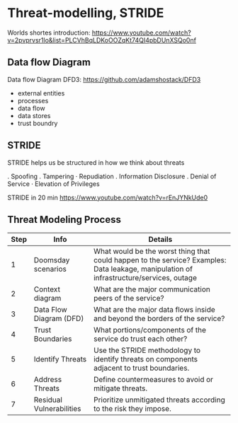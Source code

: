 # Threat-modelling, STRIDE

Worlds shortes introduction: <https://www.youtube.com/watch?v=2pvprvsr1lo&list=PLCVhBqLDKoOOZqKt74QI4pbDUnXSQo0nf>

## Data flow Diagram

Data flow Diagram DFD3: <https://github.com/adamshostack/DFD3>
- external entities
- processes
- data flow
- data stores
- trust boundry

## STRIDE

STRIDE helps us be structured in how we think about threats

. Spoofing
. Tampering
· Repudiation
. Information Disclosure
. Denial of Service
· Elevation of Privileges

STRIDE in 20 min <https://www.youtube.com/watch?v=rEnJYNkUde0>

## Threat Modeling Process

Step | Info | Details
-- | -- | --
1 | Doomsday scenarios | What would be the worst thing that could happen to the service? Examples: Data leakage, manipulation of infrastructure/services, outage
2 | Context diagram | What are the major communication peers of the service?
3 | Data Flow Diagram (DFD) | What are the major data flows inside and beyond the borders of the service?
4 | Trust Boundaries | What portions/components of the service do trust each other?
5 | Identify Threats | Use the STRIDE methodology to identify threats on components adjacent to trust boundaries.
6 | Address Threats | Define countermeasures to avoid or mitigate threats.
7 | Residual Vulnerabilities | Prioritize unmitigated threats according to the risk they impose.

